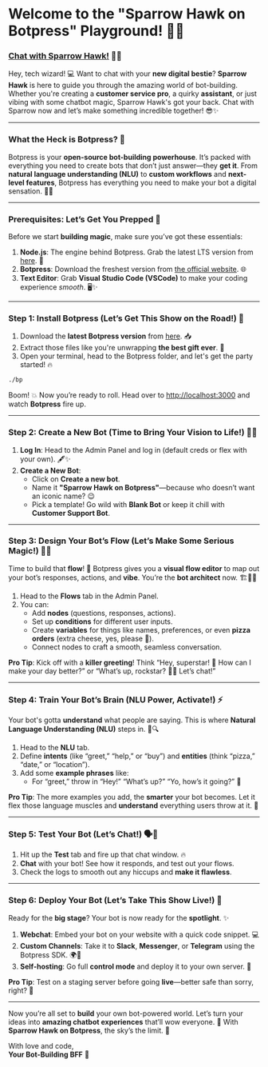 # **Welcome to the "Sparrow Hawk on Botpress" Playground!** 🚀✨

### **[Chat with Sparrow Hawk!](https://cdn.botpress.cloud/webchat/v2.2/shareable.html?configUrl=https://files.bpcontent.cloud/2025/01/06/17/20250106173117-8TRE5XWM.json) 💬✨**

Hey, tech wizard! 💻 Want to chat with your **new digital bestie**? **Sparrow Hawk** is here to guide you through the amazing world of bot-building. Whether you're creating a **customer service pro**, a quirky **assistant**, or just vibing with some chatbot magic, Sparrow Hawk's got your back. Chat with Sparrow now and let’s make something incredible together! 😎✨

---

### **What the Heck is Botpress?** 🤔

Botpress is your **open-source bot-building powerhouse**. It’s packed with everything you need to create bots that don’t just answer—they **get it**. From **natural language understanding (NLU)** to **custom workflows** and **next-level features**, Botpress has everything you need to make your bot a digital sensation. 🦾🔥 

---

### **Prerequisites: Let’s Get You Prepped** 🏁

Before we start **building magic**, make sure you’ve got these essentials:
1. **Node.js**: The engine behind Botpress. Grab the latest LTS version from [here](https://nodejs.org/). 🚀
2. **Botpress**: Download the freshest version from [the official website](https://botpress.com/download). 🌐
3. **Text Editor**: Grab **Visual Studio Code (VSCode)** to make your coding experience *smooth*. 🖥️✨

---

### **Step 1: Install Botpress (Let’s Get This Show on the Road!)** 🎉

1. Download the **latest Botpress version** from [here](https://botpress.com/download). 📥
2. Extract those files like you're unwrapping **the best gift ever**. 🎁
3. Open your terminal, head to the Botpress folder, and let's get the party started! 🔥

```bash
./bp
```

Boom! 💥 Now you’re ready to roll. Head over to [http://localhost:3000](http://localhost:3000) and watch **Botpress** fire up.

---

### **Step 2: Create a New Bot (Time to Bring Your Vision to Life!)** 💬💡

1. **Log In**: Head to the Admin Panel and log in (default creds or flex with your own). 🖋️✨
2. **Create a New Bot**:
   - Click on **Create a new bot**.
   - Name it **"Sparrow Hawk on Botpress"**—because who doesn’t want an iconic name? 😉
   - Pick a template! Go wild with **Blank Bot** or keep it chill with **Customer Support Bot**.

---

### **Step 3: Design Your Bot’s Flow (Let’s Make Some Serious Magic!)** 🎨✨

Time to build that **flow**! 🎉 Botpress gives you a **visual flow editor** to map out your bot’s responses, actions, and **vibe**. You’re the **bot architect** now. 🏗️👩‍💻

1. Head to the **Flows** tab in the Admin Panel.
2. You can:
   - Add **nodes** (questions, responses, actions).
   - Set up **conditions** for different user inputs.
   - Create **variables** for things like names, preferences, or even **pizza orders** (extra cheese, yes, please 🍕).
   - Connect nodes to craft a smooth, seamless conversation.

**Pro Tip**: Kick off with a **killer greeting**! Think “Hey, superstar! 🌟 How can I make your day better?” or “What’s up, rockstar? 💁‍♀️ Let’s chat!”

---

### **Step 4: Train Your Bot’s Brain (NLU Power, Activate!) ⚡**

Your bot's gotta **understand** what people are saying. This is where **Natural Language Understanding (NLU)** steps in. 🤖🔍

1. Head to the **NLU** tab.
2. Define **intents** (like “greet,” “help,” or “buy”) and **entities** (think “pizza,” “date,” or “location”).
3. Add some **example phrases** like:
   - For “greet,” throw in “Hey!” “What’s up?” “Yo, how’s it going?” 🎤

**Pro Tip**: The more examples you add, the **smarter** your bot becomes. Let it flex those language muscles and **understand** everything users throw at it. 💪

---

### **Step 5: Test Your Bot (Let’s Chat!)** 🗣️👀

1. Hit up the **Test** tab and fire up that chat window. 🔥
2. **Chat** with your bot! See how it responds, and test out your flows.
3. Check the logs to smooth out any hiccups and **make it flawless**.

---

### **Step 6: Deploy Your Bot (Let’s Take This Show Live!)** 🚀

Ready for the **big stage**? Your bot is now ready for the **spotlight**. ✨

1. **Webchat**: Embed your bot on your website with a quick code snippet. 💻
2. **Custom Channels**: Take it to **Slack**, **Messenger**, or **Telegram** using the Botpress SDK. 🌍📱
3. **Self-hosting**: Go full **control mode** and deploy it to your own server. 💾

**Pro Tip**: Test on a staging server before going **live**—better safe than sorry, right? 🚦

---

Now you’re all set to **build** your own bot-powered world. Let’s turn your ideas into **amazing chatbot experiences** that’ll wow everyone. 🙌 With **Sparrow Hawk on Botpress**, the sky’s the limit. 🌟

With love and code,  
**Your Bot-Building BFF** 💙

